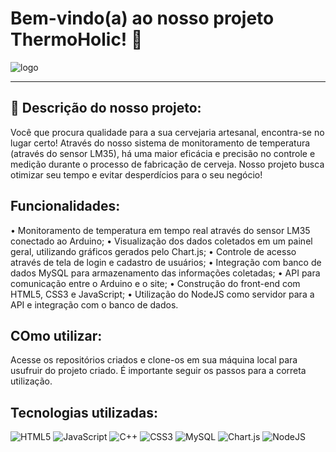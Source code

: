 # Bem-vindo(a) ao nosso projeto ThermoHolic! :beers:
![logo](https://user-images.githubusercontent.com/126488672/233242308-8763c5f6-e1a5-456d-9d14-86fd4281bda1.jpg)

__________________________________________________________________________________________________________________________________________________________________
## :beer: Descrição do nosso projeto:

Você que procura qualidade para a sua cervejaria artesanal, encontra-se no lugar certo!
Através do nosso sistema de monitoramento de temperatura (através do sensor LM35), há uma maior eficácia e precisão no controle e medição durante o processo de fabricação de cerveja.
Nosso projeto busca otimizar seu tempo e evitar desperdícios para o seu negócio!

## Funcionalidades:
• Monitoramento de temperatura em tempo real através do sensor LM35 conectado ao Arduino;
• Visualização dos dados coletados em um painel geral, utilizando gráficos gerados pelo Chart.js;
• Controle de acesso através de tela de login e cadastro de usuários;
• Integração com banco de dados MySQL para armazenamento das informações coletadas;
• API para comunicação entre o Arduino e o site;
• Construção do front-end com HTML5, CSS3 e JavaScript;
• Utilização do NodeJS como servidor para a API e integração com o banco de dados.

## COmo utilizar:
Acesse os repositórios criados e clone-os em sua máquina local para usufruir do projeto criado. É importante seguir os passos para a correta utilização.

## Tecnologias utilizadas:
![HTML5](https://img.shields.io/badge/html5-%23E34F26.svg?style=for-the-badge&logo=html5&logoColor=white)
![JavaScript](https://img.shields.io/badge/javascript-%23323330.svg?style=for-the-badge&logo=javascript&logoColor=%23F7DF1E)
![C++](https://img.shields.io/badge/c++-%2300599C.svg?style=for-the-badge&logo=c%2B%2B&logoColor=white)
![CSS3](https://img.shields.io/badge/css3-%231572B6.svg?style=for-the-badge&logo=css3&logoColor=white)
![MySQL](https://img.shields.io/badge/mysql-%2300f.svg?style=for-the-badge&logo=mysql&logoColor=white)
![Chart.js](https://img.shields.io/badge/chart.js-F5788D.svg?style=for-the-badge&logo=chart.js&logoColor=white)
![NodeJS](https://img.shields.io/badge/node.js-6DA55F?style=for-the-badge&logo=node.js&logoColor=white)

